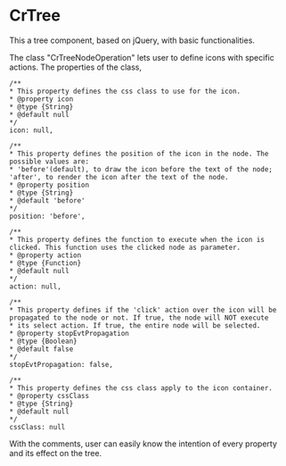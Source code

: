 CrTree
======

This a tree component, based on jQuery, with basic functionalities.

The class "CrTreeNodeOperation" lets user to define icons with specific actions. The properties of the class,

	/**
	* This property defines the css class to use for the icon.
	* @property icon
	* @type {String}
	* @default null
	*/
    icon: null,

    /**
	* This property defines the position of the icon in the node. The possible values are: 
	* 'before'(default), to draw the icon before the text of the node; 'after', to render the icon after the text of the node.
	* @property position
	* @type {String}
	* @default 'before'
	*/
    position: 'before',

	/**
	* This property defines the function to execute when the icon is clicked. This function uses the clicked node as parameter.
	* @property action
	* @type {Function}
	* @default null
	*/
    action: null,

	/**
	* This property defines if the 'click' action over the icon will be propagated to the node or not. If true, the node will NOT execute
	* its select action. If true, the entire node will be selected.
	* @property stopEvtPropagation
	* @type {Boolean}
	* @default false
	*/
    stopEvtPropagation: false,

	/**
	* This property defines the css class apply to the icon container.
	* @property cssClass
	* @type {String}
	* @default null
	*/
    cssClass: null

With the comments, user can easily know the intention of every property and its effect on the tree.
